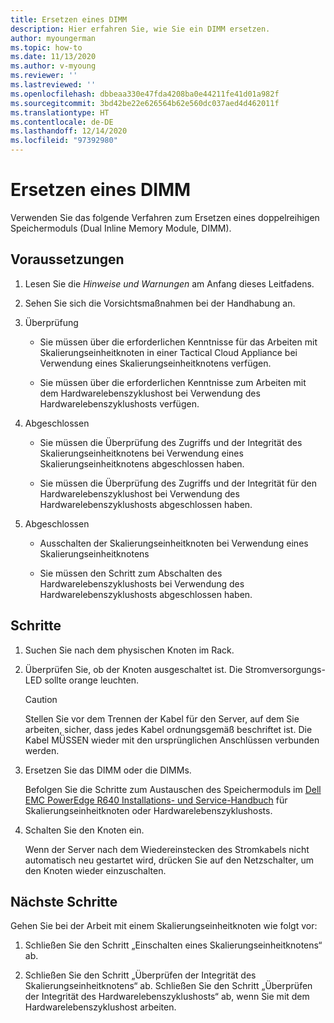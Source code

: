 ```yaml
---
title: Ersetzen eines DIMM
description: Hier erfahren Sie, wie Sie ein DIMM ersetzen.
author: myoungerman
ms.topic: how-to
ms.date: 11/13/2020
ms.author: v-myoung
ms.reviewer: ''
ms.lastreviewed: ''
ms.openlocfilehash: dbbeaa330e47fda4208ba0e44211fe41d01a982f
ms.sourcegitcommit: 3bd42be22e626564b62e560dc037aed4d462011f
ms.translationtype: HT
ms.contentlocale: de-DE
ms.lasthandoff: 12/14/2020
ms.locfileid: "97392980"
---
```

# <a name="replacing-a-dimm"></a>Ersetzen eines DIMM

Verwenden Sie das folgende Verfahren zum Ersetzen eines doppelreihigen Speichermoduls (Dual Inline Memory Module, DIMM).

## <a name="prerequisites"></a>Voraussetzungen

1.  Lesen Sie die *Hinweise und Warnungen* am Anfang dieses Leitfadens.

2.  Sehen Sie sich die Vorsichtsmaßnahmen bei der Handhabung an.

3.  Überprüfung

    -   Sie müssen über die erforderlichen Kenntnisse für das Arbeiten mit Skalierungseinheitknoten in einer Tactical Cloud Appliance bei Verwendung eines Skalierungseinheitknotens verfügen.

    -   Sie müssen über die erforderlichen Kenntnisse zum Arbeiten mit dem Hardwarelebenszyklushost bei Verwendung des Hardwarelebenszyklushosts verfügen.

4.  Abgeschlossen

    -   Sie müssen die Überprüfung des Zugriffs und der Integrität des Skalierungseinheitknotens bei Verwendung eines Skalierungseinheitknotens abgeschlossen haben.

    -   Sie müssen die Überprüfung des Zugriffs und der Integrität für den Hardwarelebenszyklushost bei Verwendung des Hardwarelebenszyklushosts abgeschlossen haben.

5.  Abgeschlossen

    -   Ausschalten der Skalierungseinheitknoten bei Verwendung eines Skalierungseinheitknotens

    -   Sie müssen den Schritt zum Abschalten des Hardwarelebenszyklushosts bei Verwendung des Hardwarelebenszyklushosts abgeschlossen haben.

## <a name="steps"></a>Schritte

1.  Suchen Sie nach dem physischen Knoten im Rack.

2.  Überprüfen Sie, ob der Knoten ausgeschaltet ist. Die Stromversorgungs-LED sollte orange leuchten.

    > [!CAUTION]
    > Stellen Sie vor dem Trennen der Kabel für den Server, auf dem Sie arbeiten, sicher, dass jedes Kabel ordnungsgemäß beschriftet ist. Die Kabel MÜSSEN wieder mit den ursprünglichen Anschlüssen verbunden werden.
    
3.  Ersetzen Sie das DIMM oder die DIMMs.

    Befolgen Sie die Schritte zum Austauschen des Speichermoduls im [Dell EMC PowerEdge R640 Installations- und Service-Handbuch](https://www.dell.com/support/manuals/us/en/04/poweredge-r640/per640_ism_pub/dell-emc-poweredge-r640-overview?guid=guid-f39be9ba-158c-45e3-b8b1-f07bb750d6d4) für Skalierungseinheitknoten oder Hardwarelebenszyklushosts.
    
4.  Schalten Sie den Knoten ein.

    Wenn der Server nach dem Wiedereinstecken des Stromkabels nicht automatisch neu gestartet wird, drücken Sie auf den Netzschalter, um den Knoten wieder einzuschalten.
    
## <a name="next-steps"></a>Nächste Schritte

Gehen Sie bei der Arbeit mit einem Skalierungseinheitknoten wie folgt vor:

1.  Schließen Sie den Schritt „Einschalten eines Skalierungseinheitknotens“ ab.

2.  Schließen Sie den Schritt „Überprüfen der Integrität des Skalierungseinheitknotens“ ab. Schließen Sie den Schritt „Überprüfen der Integrität des Hardwarelebenszyklushosts“ ab, wenn Sie mit dem Hardwarelebenszyklushost arbeiten.
    
